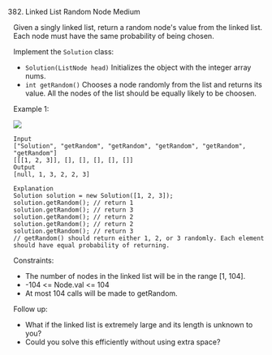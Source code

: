 382. Linked List Random Node
Medium

Given a singly linked list, return a random node's value from the linked list. Each node must have the same probability of being chosen.

Implement the `Solution` class:

- `Solution(ListNode head)` Initializes the object with the integer array nums.
- `int getRandom()` Chooses a node randomly from the list and returns its value. All the nodes of the list should be equally likely to be choosen.
 

Example 1:

![](https://assets.leetcode.com/uploads/2021/03/16/getrand-linked-list.jpg)

```
Input
["Solution", "getRandom", "getRandom", "getRandom", "getRandom", "getRandom"]
[[[1, 2, 3]], [], [], [], [], []]
Output
[null, 1, 3, 2, 2, 3]

Explanation
Solution solution = new Solution([1, 2, 3]);
solution.getRandom(); // return 1
solution.getRandom(); // return 3
solution.getRandom(); // return 2
solution.getRandom(); // return 2
solution.getRandom(); // return 3
// getRandom() should return either 1, 2, or 3 randomly. Each element should have equal probability of returning.
```

Constraints:

- The number of nodes in the linked list will be in the range [1, 104].
- -104 <= Node.val <= 104
- At most 104 calls will be made to getRandom.
 

Follow up:

- What if the linked list is extremely large and its length is unknown to you?
- Could you solve this efficiently without using extra space?